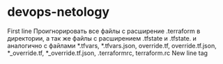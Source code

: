 # devops-netology
First line
Проигнорировать все файлы с расширение .terraform в директории, а так же файлы
с расширением .tfstate и .tfstate. и аналогично с файлами *.tfvars,
*.tfvars.json, override.tf, override.tf.json, *_override.tf, *_override.tf.json,
.terraformrc, terraform.rc
New line tag
